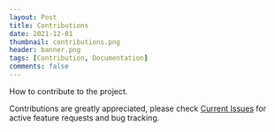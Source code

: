 ```yaml
---
layout: Post
title: Contributions
date: 2021-12-01
thumbnail: contributions.png
header: banner.png
tags: [Contribution, Documentation]
comments: false
---
```

How to contribute to the project.


Contributions are greatly appreciated, please check [Current Issues](https://github.com/Lumunix/Domain/issues) for active feature requests and bug tracking.
